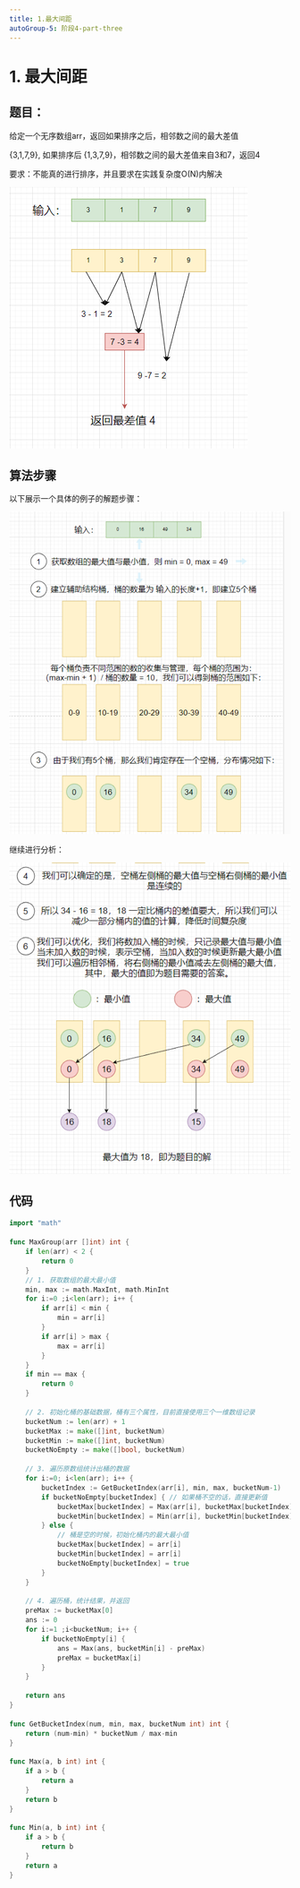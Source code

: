 ```yaml
---
title: 1.最大间距
autoGroup-5: 阶段4-part-three
---
```


# 1. 最大间距



## 题目：

给定一个无序数组arr，返回如果排序之后，相邻数之间的最大差值

{3,1,7,9}, 如果排序后 {1,3,7,9}，相邻数之间的最大差值来自3和7，返回4

要求：不能真的进行排序，并且要求在实践复杂度O(N)内解决

![](/actual4_part_three_1_max_group.assets/image-20230408124409030.png)

## 算法步骤

以下展示一个具体的例子的解题步骤：

![](/actual4_part_three_1_max_group.assets/image-20230408133516793.png)

继续进行分析：

![](/actual4_part_three_1_max_group.assets/image-20230408133542709.png)

## 代码

```go
import "math"

func MaxGroup(arr []int) int {
	if len(arr) < 2 {
		return 0
	}
	// 1. 获取数组的最大最小值
	min, max := math.MaxInt, math.MinInt
	for i:=0 ;i<len(arr); i++ {
		if arr[i] < min {
			min = arr[i]
		}
		if arr[i] > max {
			max = arr[i]
		}
	}
	if min == max {
		return 0
	}

	// 2. 初始化桶的基础数据，桶有三个属性，目前直接使用三个一维数组记录
	bucketNum := len(arr) + 1
	bucketMax := make([]int, bucketNum)
	bucketMin := make([]int, bucketNum)
	bucketNoEmpty := make([]bool, bucketNum)

	// 3. 遍历原数组统计出桶的数据
	for i:=0; i<len(arr); i++ {
		bucketIndex := GetBucketIndex(arr[i], min, max, bucketNum-1)
		if bucketNoEmpty[bucketIndex] { // 如果桶不空的话，直接更新值
			bucketMax[bucketIndex] = Max(arr[i], bucketMax[bucketIndex])
			bucketMin[bucketIndex] = Min(arr[i], bucketMin[bucketIndex])
		} else {
			// 桶是空的时候，初始化桶内的最大最小值
			bucketMax[bucketIndex] = arr[i]
			bucketMin[bucketIndex] = arr[i]
			bucketNoEmpty[bucketIndex] = true
		}
	}

	// 4. 遍历桶，统计结果，并返回
	preMax := bucketMax[0]
	ans := 0
	for i:=1 ;i<bucketNum; i++ {
		if bucketNoEmpty[i] {
			ans = Max(ans, bucketMin[i] - preMax)
			preMax = bucketMax[i]
		}
	}

	return ans
}

func GetBucketIndex(num, min, max, bucketNum int) int {
	return (num-min) * bucketNum / max-min
}

func Max(a, b int) int {
	if a > b {
		return a
	}
	return b
}

func Min(a, b int) int {
	if a > b {
		return b
	}
	return a
}
```

